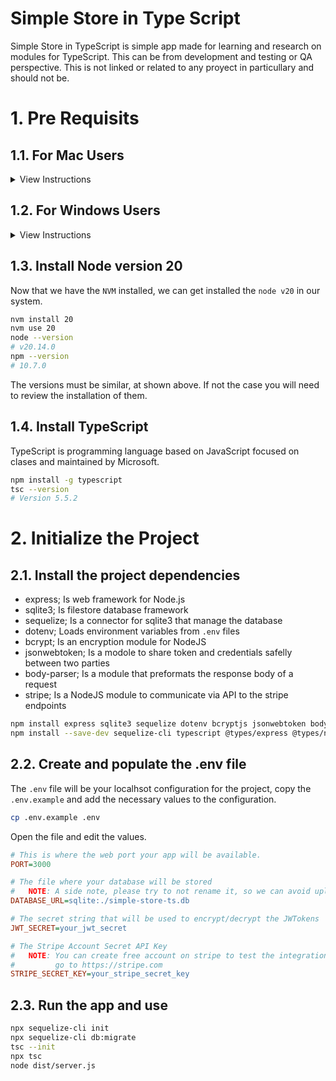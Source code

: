 # Simple Store in Type Script

Simple Store in TypeScript is simple app made for learning and research on modules for TypeScript. This can be from development and testing or QA perspective.
This is not linked or related to any proyect in particullary and should not be.

# 1. Pre Requisits

## 1.1. For Mac Users
<details>
    <summary>View Instructions</summary>

Install bellow dependencies for your project.

### 1.1.1. Install Homebrew

Homebre is a Package Manager for Mac, that make easy the installation of softwares and applications.

```bash
/bin/bash -c "$(curl -fsSL https://raw.githubusercontent.com/Homebrew/install/HEAD/install.sh)"
```

### 1.1.2. Install Git

Git is a software to create version controll projects.

```bash
brew install git
```

### 1.1.3. Install NVM

NVM is an acronym for `Node Version Manager` which means that you can install and handle multiple versions for `Node` and `npm` projects.

This is really helpful because many projects came in different versions of those two frameworks.

```bash
brew install nvm
```
</details>

## 1.2. For Windows Users
<details>
    <summary>View Instructions</summary>

Install bellow dependencies for your project.

### 1.2.1. Install Git

Git is a software to create version controll projects.

Go to https://git-scm.com/download/win and follow the instructions.

### 1.2.2. Install NVM

NVM is an acronym for `Node Version Manager` which means that you can install and handle multiple versions for `Node` and `npm` projects.

This is really helpful because many projects came in different versions of those two frameworks.

Go to https://github.com/coreybutler/nvm-windows/releases and download and install the latest version.
</details>

## 1.3. Install Node version 20

Now that we have the `NVM` installed, we can get installed the `node v20` in our system.

```bash
nvm install 20
nvm use 20
node --version
# v20.14.0
npm --version
# 10.7.0
```

The versions must be similar, at shown above. If not the case you will need to review the installation of them.

## 1.4. Install TypeScript

TypeScript is programming language based on JavaScript focused on clases and maintained by Microsoft.

```bash
npm install -g typescript
tsc --version
# Version 5.5.2
```

# 2. Initialize the Project

## 2.1. Install the project dependencies

- express; Is web framework for Node.js
- sqlite3; Is filestore database framework
- sequelize; Is a connector for sqlite3 that manage the database
- dotenv; Loads environment variables from `.env` files
- bcrypt; Is an encryption module for NodeJS
- jsonwebtoken; Is a modole to share token and credentials safelly between two parties
- body-parser; Is a module that preformats the response body of a request
- stripe; Is a NodeJS module to communicate via API to the stripe endpoints

```bash
npm install express sqlite3 sequelize dotenv bcryptjs jsonwebtoken body-parser stripe
npm install --save-dev sequelize-cli typescript @types/express @types/node @types/bcryptjs @types/jsonwebtoken @types/body-parser
```

## 2.2. Create and populate the .env file

The `.env` file will be your localhsot configuration for the project, copy the `.env.example` and add the necessary values to the configuration.

```bash
cp .env.example .env
```

Open the file and edit the values.

```ini
# This is where the web port your app will be available.
PORT=3000 

# The file where your database will be stored
#   NOTE: A side note, please try to not rename it, so we can avoid uploading into Github
DATABASE_URL=sqlite:./simple-store-ts.db

# The secret string that will be used to encrypt/decrypt the JWTokens
JWT_SECRET=your_jwt_secret

# The Stripe Account Secret API Key
#   NOTE: You can create free account on stripe to test the integrations.
#         go to https://stripe.com
STRIPE_SECRET_KEY=your_stripe_secret_key
```

## 2.3. Run the app and use


```bash
npx sequelize-cli init
npx sequelize-cli db:migrate
tsc --init
npx tsc
node dist/server.js
```
